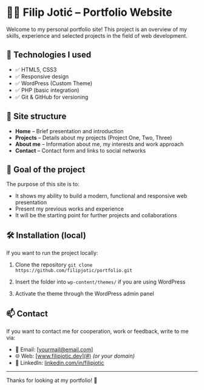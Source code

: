 # 🧑‍💻 Filip Jotić – Portfolio Website

Welcome to my personal portfolio site!
This project is an overview of my skills, experience and selected projects in the field of web development.

## 🚀 Technologies I used

- ✅ HTML5, CSS3
- ✅ Responsive design
- ✅ WordPress (Custom Theme)
- ✅ PHP (basic integration)
- ✅ Git & GitHub for versioning

## 🧩 Site structure

- **Home** – Brief presentation and introduction
- **Projects** – Details about my projects (Project One, Two, Three)
- **About me** – Information about me, my interests and work approach
- **Contact** – Contact form and links to social networks

## 🎯 Goal of the project

The purpose of this site is to:
- It shows my ability to build a modern, functional and responsive web presentation
- Present my previous works and experience
- It will be the starting point for further projects and collaborations

## 🛠️ Installation (local)

If you want to run the project locally:

1. Clone the repository 
`git clone https://github.com/filipjotic/portfolio.git`

2. Insert the folder into `wp-content/themes/` if you are using WordPress

3. Activate the theme through the WordPress admin panel

## 📫 Contact

If you want to contact me for cooperation, work or feedback, write to me via:

- 📧 Email: [yourmail@email.com]
- 🌐 Web: [www.filipjotic.dev](#) *(or your domain)*
- 💼 LinkedIn: [linkedin.com/in/filipjotic](#)

---

Thanks for looking at my portfolio! 👋